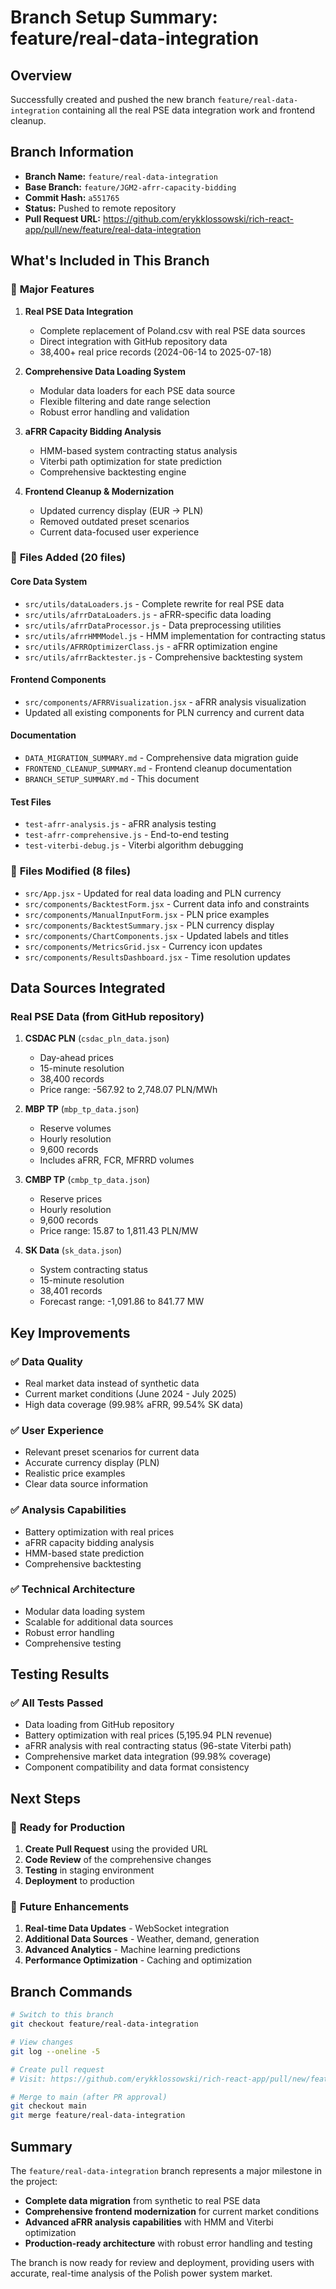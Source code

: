 # Branch Setup Summary: feature/real-data-integration

## Overview

Successfully created and pushed the new branch `feature/real-data-integration` containing all the real PSE data integration work and frontend cleanup.

## Branch Information

- **Branch Name:** `feature/real-data-integration`
- **Base Branch:** `feature/JGM2-afrr-capacity-bidding`
- **Commit Hash:** `a551765`
- **Status:** Pushed to remote repository
- **Pull Request URL:** https://github.com/erykklossowski/rich-react-app/pull/new/feature/real-data-integration

## What's Included in This Branch

### 🎯 **Major Features**

1. **Real PSE Data Integration**
   - Complete replacement of Poland.csv with real PSE data sources
   - Direct integration with GitHub repository data
   - 38,400+ real price records (2024-06-14 to 2025-07-18)

2. **Comprehensive Data Loading System**
   - Modular data loaders for each PSE data source
   - Flexible filtering and date range selection
   - Robust error handling and validation

3. **aFRR Capacity Bidding Analysis**
   - HMM-based system contracting status analysis
   - Viterbi path optimization for state prediction
   - Comprehensive backtesting engine

4. **Frontend Cleanup & Modernization**
   - Updated currency display (EUR → PLN)
   - Removed outdated preset scenarios
   - Current data-focused user experience

### 📁 **Files Added (20 files)**

#### Core Data System
- `src/utils/dataLoaders.js` - Complete rewrite for real PSE data
- `src/utils/afrrDataLoaders.js` - aFRR-specific data loading
- `src/utils/afrrDataProcessor.js` - Data preprocessing utilities
- `src/utils/afrrHMMModel.js` - HMM implementation for contracting status
- `src/utils/AFRROptimizerClass.js` - aFRR optimization engine
- `src/utils/afrrBacktester.js` - Comprehensive backtesting system

#### Frontend Components
- `src/components/AFRRVisualization.jsx` - aFRR analysis visualization
- Updated all existing components for PLN currency and current data

#### Documentation
- `DATA_MIGRATION_SUMMARY.md` - Comprehensive data migration guide
- `FRONTEND_CLEANUP_SUMMARY.md` - Frontend cleanup documentation
- `BRANCH_SETUP_SUMMARY.md` - This document

#### Test Files
- `test-afrr-analysis.js` - aFRR analysis testing
- `test-afrr-comprehensive.js` - End-to-end testing
- `test-viterbi-debug.js` - Viterbi algorithm debugging

### 🔄 **Files Modified (8 files)**

- `src/App.jsx` - Updated for real data loading and PLN currency
- `src/components/BacktestForm.jsx` - Current data info and constraints
- `src/components/ManualInputForm.jsx` - PLN price examples
- `src/components/BacktestSummary.jsx` - PLN currency display
- `src/components/ChartComponents.jsx` - Updated labels and titles
- `src/components/MetricsGrid.jsx` - Currency icon updates
- `src/components/ResultsDashboard.jsx` - Time resolution updates

## Data Sources Integrated

### Real PSE Data (from GitHub repository)
1. **CSDAC PLN** (`csdac_pln_data.json`)
   - Day-ahead prices
   - 15-minute resolution
   - 38,400 records
   - Price range: -567.92 to 2,748.07 PLN/MWh

2. **MBP TP** (`mbp_tp_data.json`)
   - Reserve volumes
   - Hourly resolution
   - 9,600 records
   - Includes aFRR, FCR, MFRRD volumes

3. **CMBP TP** (`cmbp_tp_data.json`)
   - Reserve prices
   - Hourly resolution
   - 9,600 records
   - Price range: 15.87 to 1,811.43 PLN/MW

4. **SK Data** (`sk_data.json`)
   - System contracting status
   - 15-minute resolution
   - 38,401 records
   - Forecast range: -1,091.86 to 841.77 MW

## Key Improvements

### ✅ **Data Quality**
- Real market data instead of synthetic data
- Current market conditions (June 2024 - July 2025)
- High data coverage (99.98% aFRR, 99.54% SK data)

### ✅ **User Experience**
- Relevant preset scenarios for current data
- Accurate currency display (PLN)
- Realistic price examples
- Clear data source information

### ✅ **Analysis Capabilities**
- Battery optimization with real prices
- aFRR capacity bidding analysis
- HMM-based state prediction
- Comprehensive backtesting

### ✅ **Technical Architecture**
- Modular data loading system
- Scalable for additional data sources
- Robust error handling
- Comprehensive testing

## Testing Results

### ✅ **All Tests Passed**
- Data loading from GitHub repository
- Battery optimization with real prices (5,195.94 PLN revenue)
- aFRR analysis with real contracting status (96-state Viterbi path)
- Comprehensive market data integration (99.98% coverage)
- Component compatibility and data format consistency

## Next Steps

### 🚀 **Ready for Production**
1. **Create Pull Request** using the provided URL
2. **Code Review** of the comprehensive changes
3. **Testing** in staging environment
4. **Deployment** to production

### 🔄 **Future Enhancements**
1. **Real-time Data Updates** - WebSocket integration
2. **Additional Data Sources** - Weather, demand, generation
3. **Advanced Analytics** - Machine learning predictions
4. **Performance Optimization** - Caching and optimization

## Branch Commands

```bash
# Switch to this branch
git checkout feature/real-data-integration

# View changes
git log --oneline -5

# Create pull request
# Visit: https://github.com/erykklossowski/rich-react-app/pull/new/feature/real-data-integration

# Merge to main (after PR approval)
git checkout main
git merge feature/real-data-integration
```

## Summary

The `feature/real-data-integration` branch represents a major milestone in the project:

- **Complete data migration** from synthetic to real PSE data
- **Comprehensive frontend modernization** for current market conditions
- **Advanced aFRR analysis capabilities** with HMM and Viterbi optimization
- **Production-ready architecture** with robust error handling and testing

The branch is now ready for review and deployment, providing users with accurate, real-time analysis of the Polish power system market. 